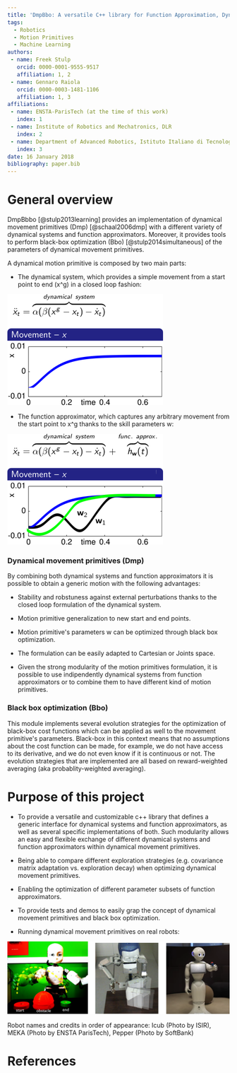 ```yaml
---
title: 'DmpBbo: A versatile C++ library for Function Approximation, Dynamical Movement Primitives, and Black-Box Optimization'
tags:
  - Robotics
  - Motion Primitives
  - Machine Learning
authors:
 - name: Freek Stulp
   orcid: 0000-0001-9555-9517
   affiliation: 1, 2
 - name: Gennaro Raiola
   orcid: 0000-0003-1481-1106
   affiliation: 1, 3
affiliations:
 - name: ENSTA-ParisTech (at the time of this work)
   index: 1
 - name: Institute of Robotics and Mechatronics, DLR
   index: 2
 - name: Department of Advanced Robotics, Istituto Italiano di Tecnologia (IIT)
   index: 3
date: 16 January 2018
bibliography: paper.bib
---
```

# General overview

DmpBbbo [@stulp2013learning] provides an implementation of dynamical movement primitives (Dmp) [@schaal2006dmp] with a different variety of dynamical systems and function approximators. Moreover, it provides tools to perform black-box optimization (Bbo) [@stulp2014simultaneous] of the parameters of dynamical movement primitives.

A dynamical motion primitive is composed by two main parts:

+ The dynamical system, which provides a simple movement from a start point to end (x^g) in a closed loop fashion:

![Overview](images/image1.png)

+ The function approximator, which captures any arbitrary movement from the start point to x^g thanks to the skill parameters w:

![Overview](images/image3.png)

### Dynamical movement primitives (Dmp)

By combining both dynamical systems and function approximators it is possible to obtain a generic motion with the following advantages:

+ Stability and robstuness against external perturbations thanks to the closed loop formulation of the dynamical system.

+ Motion primitive generalization to new start and end points.

+ Motion primitive's parameters w can be optimized through black box optimization.

+ The formulation can be easily adapted to Cartesian or Joints space.

+ Given the strong modularity of the motion primitives formulation, it is possible to use indipendently dynamical systems from function approximators or to combine them to have different kind of motion primitives.

### Black box optimization (Bbo)

This module implements several evolution strategies for the optimization of black-box cost functions which can be applied as well to the movement primitive's parameters. 
Black-box in this context means that no assumptions about the cost function can be made, for example, we do not have access to its derivative, and we do not even know if it is continuous or not. The evolution strategies that are implemented are all based on reward-weighted averaging (aka probablity-weighted averaging).

# Purpose of this project

+ To provide a versatile and customizable c++ library that defines a generic interface for dynamical systems and function approximators, as well as several specific implementations of both. Such modularity allows an easy and flexible exchange of different dynamical systems and function approximators within dynamical movement primitives.

+ Being able to compare different exploration strategies (e.g. covariance matrix adaptation vs. exploration decay) when optimizing dynamical movement primitives.

+ Enabling the optimization of different parameter subsets of function approximators.

+ To provide tests and demos to easily grap the concept of dynamical movement primitives and black box optimization.

+ Running dynamical movement primitives on real robots:

![Overview](images/robots.png)

Robot names and credits in order of appearance: Icub (Photo by ISIR), MEKA (Photo by ENSTA ParisTech), Pepper (Photo by SoftBank)

# References
